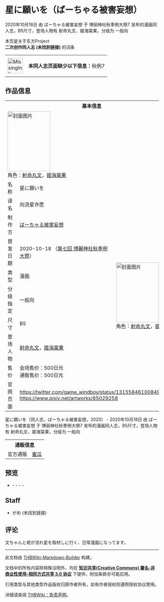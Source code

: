 # 星に願いを（ばーちゃる被害妄想）

<!-- source html: G:\repos\THBWiki-Markdown-Builder\THBWikiMarkdown\Temp\main\b\b9\ns0%3A%E6%98%9F%E3%81%AB%E9%A1%98%E3%81%84%E3%82%92%EF%BC%88%E3%81%B0%E3%83%BC%E3%81%A1%E3%82%83%E3%82%8B%E8%A2%AB%E5%AE%B3%E5%A6%84%E6%83%B3%EF%BC%89.html -->

2020年10月18日 由 ばーちゃる被害妄想 于 博丽神社秋季例大祭7 发布的漫画同人志，B5尺寸，登场人物有 射命丸文、姬海棠果，分级为 一般向

本页是关于东方Project  
 **二次创作同人志 (未找到链接)** 的词条
<center>

<table>
<tbody><tr>
<td class="mbox-image"><div style="width: 52px;">
  <a href="./文件-MissingInformation.svg.md" class="image"><img alt="MissingInformation.svg" src="https://upload.thwiki.cc/thumb/8/85/MissingInformation.svg/50px-MissingInformation.svg.png" decoding="async" loading="lazy" width="50" height="50" srcset="https://upload.thwiki.cc/thumb/8/85/MissingInformation.svg/75px-MissingInformation.svg.png 1.5x, https://upload.thwiki.cc/thumb/8/85/MissingInformation.svg/100px-MissingInformation.svg.png 2x" data-file-width="500" data-file-height="500"></a></div></td>
<td class="mbox-text" style=""><br><b>本同人志页面缺少以下信息：</b>秋例7<br><br></td>
</tr>
</tbody></table>


</center>

## 作品信息

<table><tbody><tr><th colspan="3">基本信息</th></tr><tr><td class="cover-artwork-mobile" colspan="2"><a href="./文件-星に願いを（ばーちゃる被害妄想）封面.jpg.md" class="image" title="封面图片"><img alt="封面图片" src="https://upload.thwiki.cc/thumb/3/39/%E6%98%9F%E3%81%AB%E9%A1%98%E3%81%84%E3%82%92%EF%BC%88%E3%81%B0%E3%83%BC%E3%81%A1%E3%82%83%E3%82%8B%E8%A2%AB%E5%AE%B3%E5%A6%84%E6%83%B3%EF%BC%89%E5%B0%81%E9%9D%A2.jpg/140px-%E6%98%9F%E3%81%AB%E9%A1%98%E3%81%84%E3%82%92%EF%BC%88%E3%81%B0%E3%83%BC%E3%81%A1%E3%82%83%E3%82%8B%E8%A2%AB%E5%AE%B3%E5%A6%84%E6%83%B3%EF%BC%89%E5%B0%81%E9%9D%A2.jpg" decoding="async" loading="lazy" width="140" height="196" srcset="https://upload.thwiki.cc/thumb/3/39/%E6%98%9F%E3%81%AB%E9%A1%98%E3%81%84%E3%82%92%EF%BC%88%E3%81%B0%E3%83%BC%E3%81%A1%E3%82%83%E3%82%8B%E8%A2%AB%E5%AE%B3%E5%A6%84%E6%83%B3%EF%BC%89%E5%B0%81%E9%9D%A2.jpg/210px-%E6%98%9F%E3%81%AB%E9%A1%98%E3%81%84%E3%82%92%EF%BC%88%E3%81%B0%E3%83%BC%E3%81%A1%E3%82%83%E3%82%8B%E8%A2%AB%E5%AE%B3%E5%A6%84%E6%83%B3%EF%BC%89%E5%B0%81%E9%9D%A2.jpg 1.5x, https://upload.thwiki.cc/thumb/3/39/%E6%98%9F%E3%81%AB%E9%A1%98%E3%81%84%E3%82%92%EF%BC%88%E3%81%B0%E3%83%BC%E3%81%A1%E3%82%83%E3%82%8B%E8%A2%AB%E5%AE%B3%E5%A6%84%E6%83%B3%EF%BC%89%E5%B0%81%E9%9D%A2.jpg/280px-%E6%98%9F%E3%81%AB%E9%A1%98%E3%81%84%E3%82%92%EF%BC%88%E3%81%B0%E3%83%BC%E3%81%A1%E3%82%83%E3%82%8B%E8%A2%AB%E5%AE%B3%E5%A6%84%E6%83%B3%EF%BC%89%E5%B0%81%E9%9D%A2.jpg 2x" data-file-width="2532" data-file-height="3538"></a><div class="cover-char">角色：<a href="./射命丸文.md" title="射命丸文">射命丸文</a>，<a href="./姬海棠果.md" title="姬海棠果">姬海棠果</a></div></td>
</tr><tr><td class="label">名称</td><td colspan="2"> 星に願いを </td></tr><tr><td class="label">译名</td><td colspan="2"> 向流星许愿 </td></tr><tr><td class="label">制作方</td><td><a href="./ばーちゃる被害妄想.md" title="ばーちゃる被害妄想">ばーちゃる被害妄想</a></td><td class="cover-artwork" rowspan="7" style="min-width:196px;"><a href="./文件-星に願いを（ばーちゃる被害妄想）封面.jpg.md" class="image" title="封面图片"><img alt="封面图片" src="https://upload.thwiki.cc/thumb/3/39/%E6%98%9F%E3%81%AB%E9%A1%98%E3%81%84%E3%82%92%EF%BC%88%E3%81%B0%E3%83%BC%E3%81%A1%E3%82%83%E3%82%8B%E8%A2%AB%E5%AE%B3%E5%A6%84%E6%83%B3%EF%BC%89%E5%B0%81%E9%9D%A2.jpg/140px-%E6%98%9F%E3%81%AB%E9%A1%98%E3%81%84%E3%82%92%EF%BC%88%E3%81%B0%E3%83%BC%E3%81%A1%E3%82%83%E3%82%8B%E8%A2%AB%E5%AE%B3%E5%A6%84%E6%83%B3%EF%BC%89%E5%B0%81%E9%9D%A2.jpg" decoding="async" loading="lazy" width="140" height="196" srcset="https://upload.thwiki.cc/thumb/3/39/%E6%98%9F%E3%81%AB%E9%A1%98%E3%81%84%E3%82%92%EF%BC%88%E3%81%B0%E3%83%BC%E3%81%A1%E3%82%83%E3%82%8B%E8%A2%AB%E5%AE%B3%E5%A6%84%E6%83%B3%EF%BC%89%E5%B0%81%E9%9D%A2.jpg/210px-%E6%98%9F%E3%81%AB%E9%A1%98%E3%81%84%E3%82%92%EF%BC%88%E3%81%B0%E3%83%BC%E3%81%A1%E3%82%83%E3%82%8B%E8%A2%AB%E5%AE%B3%E5%A6%84%E6%83%B3%EF%BC%89%E5%B0%81%E9%9D%A2.jpg 1.5x, https://upload.thwiki.cc/thumb/3/39/%E6%98%9F%E3%81%AB%E9%A1%98%E3%81%84%E3%82%92%EF%BC%88%E3%81%B0%E3%83%BC%E3%81%A1%E3%82%83%E3%82%8B%E8%A2%AB%E5%AE%B3%E5%A6%84%E6%83%B3%EF%BC%89%E5%B0%81%E9%9D%A2.jpg/280px-%E6%98%9F%E3%81%AB%E9%A1%98%E3%81%84%E3%82%92%EF%BC%88%E3%81%B0%E3%83%BC%E3%81%A1%E3%82%83%E3%82%8B%E8%A2%AB%E5%AE%B3%E5%A6%84%E6%83%B3%EF%BC%89%E5%B0%81%E9%9D%A2.jpg 2x" data-file-width="2532" data-file-height="3538"></a><div class="cover-char">角色：<a href="./射命丸文.md" title="射命丸文">射命丸文</a>，<a href="./姬海棠果.md" title="姬海棠果">姬海棠果</a></div></td>
</tr><tr><td class="label">首发日期</td><td>2020-10-18&#160;（<a href="/展会作品列表?e=%E5%8D%9A%E4%B8%BD%E7%A5%9E%E7%A4%BE%E7%A7%8B%E5%AD%A3%E4%BE%8B%E5%A4%A7%E7%A5%AD%237">第七回 博麗神社秋季例大祭</a>）</td></tr><tr><td class="label">类型</td><td>漫画</td></tr><tr><td class="label">分级指定</td><td>一般向</td></tr><tr><td class="label">尺寸</td><td>B5</td></tr><tr><td class="label">登场人物</td><td><a href="./射命丸文.md" title="射命丸文">射命丸文</a>，<a href="./姬海棠果.md" title="姬海棠果">姬海棠果</a></td></tr><tr><td class="label">售价</td><td>会场售价：500日元<br>通贩售价：500日元</td></tr>
<tr><td class="label">官网页面</td><td colspan="2"><a rel="nofollow" class="external free" href="https://twitter.com/game_windboy/status/1315584610084904960">https://twitter.com/game_windboy/status/1315584610084904960</a><br><a rel="nofollow" class="external free" href="https://www.pixiv.net/artworks/85029258">https://www.pixiv.net/artworks/85029258</a></td></tr></tbody></table>

星に願いを（同人志，ばーちゃる被害妄想，2020） - 2020年10月18日 由 ばーちゃる被害妄想 于 博丽神社秋季例大祭7 发布的漫画同人志，B5尺寸，登场人物有 射命丸文、姬海棠果，分级为 一般向

<table><tbody><tr><th colspan="3">通贩信息</th></tr><tr><td class="label">官方通贩</td><td colspan="2"><a rel="nofollow" class="external text" href="https://www.melonbooks.co.jp/detail/detail.php?product_id=738041">蜜瓜</a></td></tr></tbody></table>



## 预览
- [](./文件-星に願いを（ばーちゃる被害妄想）预览图1.jpg.md)- [](./文件-星に願いを（ばーちゃる被害妄想）预览图2.jpg.md)- [](./文件-星に願いを（ばーちゃる被害妄想）预览图3.jpg.md)- [](./文件-星に願いを（ばーちゃる被害妄想）预览图4.jpg.md)- [](./文件-星に願いを（ばーちゃる被害妄想）预览图5.jpg.md)


## Staff
- がめ (未找到链接)


## 评论
  
文ちゃんと椛が流れ星を取材しに行く、日常漫画になってます。
  





---

此文档由 [THBWiki-Markdown-Builder](https://github.com/Delsin-Yu/THBWiki-Markdown-Builder) 构建。

文档中的所有内容除特殊注明外，均在 [**知识共享(Creative Commons) 署名-非商业性使用-相同方式共享 3.0 协议**](https://creativecommons.org/licenses/by-sa/3.0/deed.zh-hans) 下提供，附加条款亦可能应用。

引用类型与其他类型作品版权归原作者所有，如有作者授权则遵照授权协议使用。

详细请查阅 [THBWiki：免责声明](https://thbwiki.cc/THBWiki:%E5%85%8D%E8%B4%A3%E5%A3%B0%E6%98%8E)。

